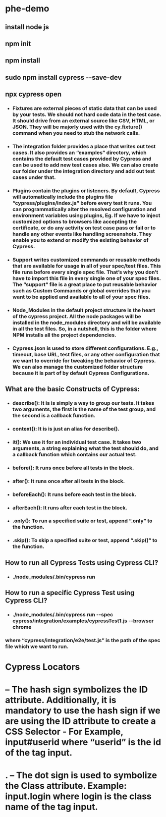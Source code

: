 # phe-demo

##  install node js
##  npm init
##  npm install
##  sudo npm install cypress --save-dev
##  npx cypress open


- ### Fixtures are external pieces of static data that can be used by your tests. We should not hard code data in the test case. It should drive from an external source like CSV, HTML, or JSON. They will be majorly used with the cy.fixture() command when you need to stub the network calls. 

- ### The integration folder provides a place that writes out test cases. It also provides an “examples” directory, which contains the default test cases provided by Cypress and can be used to add new test cases also. We can also create our folder under the integration directory and add out test cases under that.

- ### Plugins contain the plugins or listeners. By default, Cypress will automatically include the plugins file “cypress/plugins/index.js” before every test it runs. You can programmatically alter the resolved configuration and environment variables using plugins, Eg. If we have to inject customized options to browsers like accepting the certificate, or do any activity on test case pass or fail or to handle any other events like handling screenshots. They enable you to extend or modify the existing behavior of Cypress. 

- ### Support writes customized commands or reusable methods that are available for usage in all of your spec/test files. This file runs before every single spec file. That’s why you don’t have to import this file in every single one of your spec files.  The “support” file is a great place to put reusable behavior such as Custom Commands or global overrides that you want to be applied and available to all of your spec files. 

- ### Node_Modules in the default project structure is the heart of the cypress project. All the node packages will be installed in the node_modules directory and will be available in all the test files. So, in a nutshell, this is the folder where NPM installs all the project dependencies. 

- ### Cypress.json is used to store different configurations. E.g., timeout, base URL, test files, or any other configuration that we want to override for tweaking the behavior of Cypress. We can also manage the customized folder structure because it is part of by default Cypress Configurations. 

## What are the basic Constructs of Cypress:

- ### describe(): It is is simply a way to group our tests. It takes two arguments, the first is the name of the test group, and the second is a callback function. 

- ### context(): It is is just an alias for describe().

- ### it(): We use it for an individual test case. It takes two arguments, a string explaining what the test should do, and a callback function which contains our actual test.

- ### before():  It runs once before all tests in the block.

- ### after(): It runs once after all tests in the block.

- ### beforeEach(): It runs before each test in the block.

- ### afterEach(): It runs after each test in the block.

- ### .only(): To run a specified suite or test, append “.only” to the function.

- ### .skip(): To skip a specified suite or test, append “.skip()” to the function.

## How to run all Cypress Tests using Cypress CLI?
- ###  ./node_modules/.bin/cypress run

## How to run a specific Cypress Test using Cypress CLI?
- ###  ./node_modules/.bin/cypress run --spec cypress/integration/examples/cypressTest1.js --browser chrome
### where “cypress/integration/e2e/test.js” is the path of the spec file which we want to run.

# Cypress Locators

# – The hash sign symbolizes the ID attribute. Additionally, it is mandatory to use the hash sign if we are using the ID attribute to create a CSS Selector - For Example, input#userid where “userid” is the id of the tag input.

# . – The dot sign is used to symbolize the Class attribute. Example: input.login where login is the class name of the tag input.


